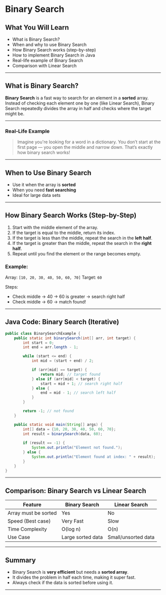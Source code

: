 # Binary Search

## What You Will Learn

* What is Binary Search?
* When and why to use Binary Search
* How Binary Search works (step-by-step)
* How to implement Binary Search in Java
* Real-life example of Binary Search
* Comparison with Linear Search

---

## What is Binary Search?

**Binary Search** is a fast way to search for an element in a **sorted** array. Instead of checking each element one by one (like Linear Search), Binary Search repeatedly divides the array in half and checks where the target might be.

---

### Real-Life Example

> Imagine you're looking for a word in a dictionary.
> You don’t start at the first page — you open the middle and narrow down.
> That’s exactly how binary search works!

---

## When to Use Binary Search

* Use it when the array is **sorted**
* When you need **fast searching**
* Ideal for large data sets

---

## How Binary Search Works (Step-by-Step)

1. Start with the middle element of the array.
2. If the target is equal to the middle, return its index.
3. If the target is less than the middle, repeat the search in the **left half**.
4. If the target is greater than the middle, repeat the search in the **right half**.
5. Repeat until you find the element or the range becomes empty.

### Example:

Array: `[10, 20, 30, 40, 50, 60, 70]`
Target: `60`

Steps:

* Check middle → 40 → 60 is greater → search right half
* Check middle → 60 → match found!

---

## Java Code: Binary Search (Iterative)

```java
public class BinarySearchExample {
    public static int binarySearch(int[] arr, int target) {
        int start = 0;
        int end = arr.length - 1;

        while (start <= end) {
            int mid = (start + end) / 2;

            if (arr[mid] == target) {
                return mid; // target found
            } else if (arr[mid] < target) {
                start = mid + 1; // search right half
            } else {
                end = mid - 1; // search left half
            }
        }

        return -1; // not found
    }

    public static void main(String[] args) {
        int[] data = {10, 20, 30, 40, 50, 60, 70};
        int result = binarySearch(data, 60);
        
        if (result == -1) {
            System.out.println("Element not found.");
        } else {
            System.out.println("Element found at index: " + result);
        }
    }
}
```

---

## Comparison: Binary Search vs Linear Search

| Feature              | Binary Search     | Linear Search       |
| -------------------- | ----------------- | ------------------- |
| Array must be sorted | Yes               | No                  |
| Speed (Best case)    | Very Fast         | Slow                |
| Time Complexity      | O(log n)          | O(n)                |
| Use Case             | Large sorted data | Small/unsorted data |

---

## Summary

* Binary Search is **very efficient** but needs a **sorted array**.
* It divides the problem in half each time, making it super fast.
* Always check if the data is sorted before using it.

---
